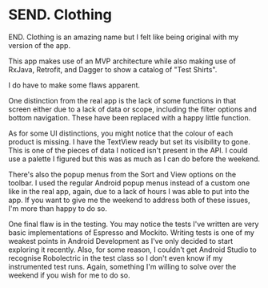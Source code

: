 # SEND. Clothing

END. Clothing is an amazing name but I felt like being original with my version of the app.

This app makes use of an MVP architecture while also making use of RxJava, Retrofit, and Dagger to show a catalog of "Test Shirts".

I do have to make some flaws apparent.

One distinction from the real app is the lack of some functions in that screen either due to a lack of data or scope, including the filter options and bottom navigation. These have been replaced with a happy little function.

As for some UI distinctions, you might notice that the colour of each product is missing. I have the TextView ready but set its visibility to gone. This is one of the pieces of data I noticed isn't present in the API. I could use a palette I figured but this was as much as I can do before the weekend.

There's also the popup menus from the Sort and View options on the toolbar. I used the regular Android popup menus instead of a custom one like in the real app, again, due to a lack of hours I was able to put into the app. If you want to give me the weekend to address both of these issues, I'm more than happy to do so.

One final flaw is in the testing. You may notice the tests I've written are very basic implementations of Espresso and Mockito. Writing tests is one of my weakest points in Android Development as I've only decided to start exploring it recently. Also, for some reason, I couldn't get Android Studio to recognise Robolectric in the test class so I don't even know if my instrumented test runs. Again, something I'm willing to solve over the weekend if you wish for me to do so.



